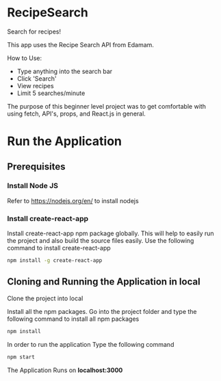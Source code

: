# RecipeSearch
Search for recipes!

This app uses the Recipe Search API from Edamam.  

How to Use:
- Type anything into the search bar
- Click 'Search'
- View recipes
- Limit 5 searches/minute

The purpose of this beginner level project was to get comfortable with using fetch, API's, props, and React.js in general.


# Run the Application


## Prerequisites

### Install Node JS
Refer to https://nodejs.org/en/ to install nodejs

### Install create-react-app
Install create-react-app npm package globally. This will help to easily run the project and also build the source files easily. Use the following command to install create-react-app

```bash
npm install -g create-react-app
```

## Cloning and Running the Application in local

Clone the project into local

Install all the npm packages. Go into the project folder and type the following command to install all npm packages

```bash
npm install
```

In order to run the application Type the following command

```bash
npm start
```

The Application Runs on **localhost:3000**
